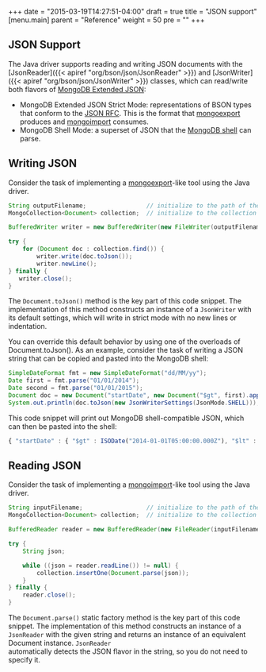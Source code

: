 +++
date = "2015-03-19T14:27:51-04:00"
draft = true
title = "JSON support"
[menu.main]
  parent = "Reference"
  weight = 50
  pre = "<i class='fa'></i>"
+++

## JSON Support

The Java driver supports reading and writing JSON documents with the [JsonReader]({{< apiref "org/bson/json/JsonReader" >}}) and
[JsonWriter]({{< apiref "org/bson/json/JsonWriter" >}}) classes, which can read/write both flavors of 
[MongoDB Extended JSON](http://docs.mongodb.org/manual/reference/mongodb-extended-json/): 

- MongoDB Extended JSON Strict Mode: representations of BSON types that conform to the [JSON RFC](http://www.json.org/). This is the 
format that [mongoexport](http://docs.mongodb.org/manual/reference/program/mongoexport/) produces and 
[mongoimport](http://docs.mongodb.org/manual/reference/program/mongoimport/) consumes.
- MongoDB Shell Mode: a superset of JSON that the 
[MongoDB shell](http://docs.mongodb.org/manual/tutorial/getting-started-with-the-mongo-shell/) can parse. 
 

## Writing JSON

Consider the task of implementing a [mongoexport](http://docs.mongodb.org/manual/reference/program/mongoexport/)-like tool using the 
Java driver.  
    
```java
String outputFilename;                 // initialize to the path of the file to write to
MongoCollection<Document> collection;  // initialize to the collection from which you want to query

BufferedWriter writer = new BufferedWriter(new FileWriter(outputFilename));

try {
    for (Document doc : collection.find()) {
        writer.write(doc.toJson());
        writer.newLine();
} finally {
   writer.close();
}
```

The `Document.toJson()` method is the key part of this code snippet.  The implementation of this method constructs an instance of a 
`JsonWriter` with its default settings, which will write in strict mode with no new lines or indentation.

You can override this default behavior by using one of the overloads of Document.toJson().  As an example, consider the task of writing a
 JSON string that can be copied and pasted into the MongoDB shell:
 
```java
SimpleDateFormat fmt = new SimpleDateFormat("dd/MM/yy");
Date first = fmt.parse("01/01/2014");
Date second = fmt.parse("01/01/2015");
Document doc = new Document("startDate", new Document("$gt", first).append("$lt", second)); 
System.out.println(doc.toJson(new JsonWriterSettings(JsonMode.SHELL))); 
```

This code snippet will print out MongoDB shell-compatible JSON, which can then be pasted into the shell:
 
```javascript
{ "startDate" : { "$gt" : ISODate("2014-01-01T05:00:00.000Z"), "$lt" : ISODate("2015-01-01T05:00:00.000Z") } }
```

## Reading JSON

Consider the task of implementing a [mongoimport](http://docs.mongodb.org/manual/reference/program/mongoimport/)-like tool using the 
Java driver.  
    
```java
String inputFilename;                  // initialize to the path of the file to read from
MongoCollection<Document> collection;  // initialize to the collection to which you want to write

BufferedReader reader = new BufferedReader(new FileReader(inputFilename));

try {
    String json;

    while ((json = reader.readLine()) != null) {
        collection.insertOne(Document.parse(json));
    } 
} finally {
    reader.close();
}
```

The `Document.parse()` static factory method is the key part of this code snippet.  The implementation of this method constructs an 
instance of a `JsonReader` with the given string and returns an instance of an equivalent Document instance. `JsonReader`  
automatically detects the JSON flavor in the string, so you do not need to specify it. 

 



